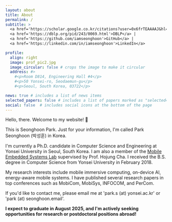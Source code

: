 ```yaml
---
layout: about
title: About
permalink: /
subtitle: >
  <a href='https://scholar.google.co.kr/citations?user=0x6frTEAAAAJ&hl=en'>Google Scholar</a> |
  <a href='https://dblp.org/pid/243/0069.html'>DBLP</a> |
  <a href='https://github.com/iamseonghoon'>GitHub</a> |
  <a href='https://linkedin.com/in/iamseonghoon'>LinkedIn</a>

profile:
  align: right
  image: prof_pic2.jpg
  image_circular: false # crops the image to make it circular
  address: #>
    #<p>Room D814, Engineering Hall #4</p>
    #<p>50 Yonsei-ro, Seodaemun-gu</p>
    #<p>Seoul, South Korea, 03722</p>

news: true # includes a list of news items
selected_papers: false # includes a list of papers marked as "selected={true}"
social: false  # includes social icons at the bottom of the page
---
```


Hello, there. Welcome to my website! 👋

This is Seonghoon Park. Just for your information, I'm called Park Seonghoon (박성훈) in Korea.

I'm currently a Ph.D. candidate in Computer Science and Engineering at Yonsei University in Seoul, South Korea. I am also a member of the [Mobile Embedded Systems Lab](https://mobed.yonsei.ac.kr) supervised by Prof. Hojung Cha. I received the B.S. degree in Computer Science from Yonsei University in February 2018.

My research interests include mobile immersive computing, on-device AI, energy-aware mobile systems. I have published several research papers in top conferences such as MobiCom, MobiSys, INFOCOM, and PerCom.

If you'd like to contact me, please email me at 'park.s (at) yonsei.ac.kr' or 'park (at) seonghoon.email'.

**I expect to graduate in August 2025, and I'm actively seeking opportunities for research or postdoctoral positions abroad!**